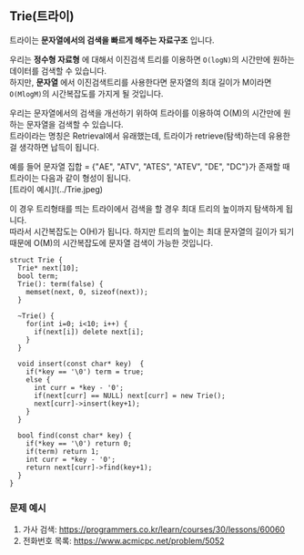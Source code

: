 ## Trie(트라이)
트라이는  **문자열에서의 검색을 빠르게 해주는 자료구조** 입니다.   

우리는 **정수형 자료형** 에 대해서 이진검색 트리를 이용하면 `O(logN)`의 시간만에 원하는 데이터를 검색할 수 있습니다.  
하지만, **문자열**  에서 이진검색트리를 사용한다면 문자열의 최대 길이가 M이라면 `O(MlogM)`의 시간복잡도를 가지게 될 것입니다.  

우리는 문자열에서의 검색을 개선하기 위하여 트라이를 이용하여 O(M)의 시간만에 원하는 문자열을 검색할 수 있습니다.  
트라이라는 명칭은 Retrieval에서 유래했는데, 트라이가 retrieve(탐색)하는데 유용한 걸 생각하면 납득이 됩니다.  

예를 들어 문자열 집합 = {"AE", "ATV", "ATES", "ATEV", "DE", "DC"}가 존재할 때 트라이는 다음과 같이 형성이 됩니다.  
[트라이 예시]!(../Trie.jpeg)

이 경우 트리형태를 띄는 트라이에서 검색을 할 경우 최대 트리의 높이까지 탐색하게 됩니다.  
따라서 시간복잡도는 O(H)가 됩니다. 하지만 트리의 높이는 최대 문자열의 길이가 되기 때문에 O(M)의 시간복잡도에 문자열 검색이 가능한 것입니다.  

```
struct Trie {
  Trie* next[10];
  bool term;
  Trie(): term(false) {
    memset(next, 0, sizeof(next));
  }
  
  ~Trie() {
    for(int i=0; i<10; i++) {
      if(next[i]) delete next[i];
    }
  }
  
  void insert(const char* key)  {
    if(*key == '\0') term = true;
    else {
      int curr = *key - '0';
      if(next[curr] == NULL) next[curr] = new Trie();
      next[curr]->insert(key+1);
    }
  }
  
  bool find(const char* key) {
    if(*key == '\0') return 0;
    if(term) return 1;
    int curr = *key - '0';
    return next[curr]->find(key+1);
  }
}
```

### 문제 예시
1. 가사 검색: https://programmers.co.kr/learn/courses/30/lessons/60060
2. 전화번호 목록: https://www.acmicpc.net/problem/5052

